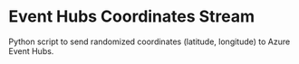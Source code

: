# Event Hubs Coordinates Stream
Python script to send randomized coordinates (latitude, longitude) to Azure Event Hubs.
